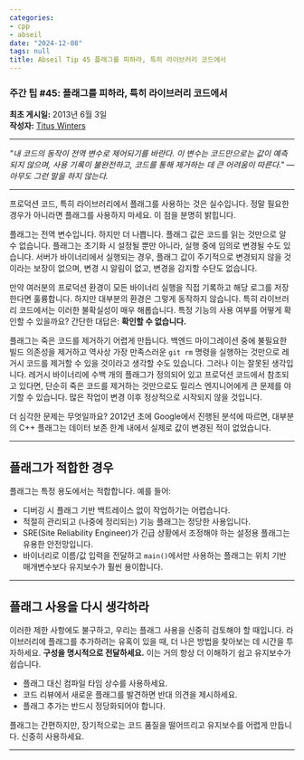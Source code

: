 ```yaml
---
categories:
- cpp
- abseil
date: "2024-12-08"
tags: null
title: Abseil Tip 45 플래그를 피하라, 특히 라이브러리 코드에서
---
```



### 주간 팁 #45: 플래그를 피하라, 특히 라이브러리 코드에서

**최초 게시일:** 2013년 6월 3일  
**작성자:** [Titus Winters](mailto:titus@google.com)

---

*"내 코드의 동작이 전역 변수로 제어되기를 바란다. 이 변수는 코드만으로는 값이 예측되지 않으며, 사용 기록이 불완전하고, 코드를 통해 제거하는 데 큰 어려움이 따른다." — 아무도 그런 말을 하지 않는다.*

---

프로덕션 코드, 특히 라이브러리에서 플래그를 사용하는 것은 실수입니다. 정말 필요한 경우가 아니라면 플래그를 사용하지 마세요. 이 점을 분명히 밝힙니다.

플래그는 전역 변수입니다. 하지만 더 나쁩니다. 플래그 값은 코드를 읽는 것만으로 알 수 없습니다. 플래그는 초기화 시 설정될 뿐만 아니라, 실행 중에 임의로 변경될 수도 있습니다. 서버가 바이너리에서 실행되는 경우, 플래그 값이 주기적으로 변경되지 않을 것이라는 보장이 없으며, 변경 시 알림이 없고, 변경을 감지할 수단도 없습니다.

만약 여러분의 프로덕션 환경이 모든 바이너리 실행을 직접 기록하고 해당 로그를 저장한다면 훌륭합니다. 하지만 대부분의 환경은 그렇게 동작하지 않습니다. 특히 라이브러리 코드에서는 이러한 불확실성이 매우 해롭습니다. 특정 기능의 사용 여부를 어떻게 확인할 수 있을까요? 간단한 대답은: **확인할 수 없습니다.**

플래그는 죽은 코드를 제거하기 어렵게 만듭니다. 백엔드 마이그레이션 중에 불필요한 빌드 의존성을 제거하고 역사상 가장 만족스러운 `git rm` 명령을 실행하는 것만으로 레거시 코드를 제거할 수 있을 것이라고 생각할 수도 있습니다. 그러나 이는 잘못된 생각입니다. 레거시 바이너리에 수백 개의 플래그가 정의되어 있고 프로덕션 코드에서 참조되고 있다면, 단순히 죽은 코드를 제거하는 것만으로도 릴리스 엔지니어에게 큰 문제를 야기할 수 있습니다. 많은 작업이 변경 이후 정상적으로 시작되지 않을 것입니다.

더 심각한 문제는 무엇일까요? 2012년 초에 Google에서 진행된 분석에 따르면, 대부분의 C++ 플래그는 데이터 보존 한계 내에서 실제로 값이 변경된 적이 없었습니다.

---

## 플래그가 적합한 경우

플래그는 특정 용도에서는 적합합니다. 예를 들어:

- 디버깅 시 플래그 기반 백트레이스 없이 작업하기는 어렵습니다.
- 적절히 관리되고 (나중에 정리되는) 기능 플래그는 정당한 사용입니다.
- SRE(Site Reliability Engineer)가 긴급 상황에서 조정해야 하는 설정용 플래그는 유용한 안전망입니다.
- 바이너리로 이름/값 입력을 전달하고 `main()`에서만 사용하는 플래그는 위치 기반 매개변수보다 유지보수가 훨씬 용이합니다.

---

## 플래그 사용을 다시 생각하라

이러한 제한 사항에도 불구하고, 우리는 플래그 사용을 신중히 검토해야 할 때입니다. 라이브러리에 플래그를 추가하려는 유혹이 있을 때, 더 나은 방법을 찾아보는 데 시간을 투자하세요. **구성을 명시적으로 전달하세요.** 이는 거의 항상 더 이해하기 쉽고 유지보수가 쉽습니다.

- 플래그 대신 컴파일 타임 상수를 사용하세요.
- 코드 리뷰에서 새로운 플래그를 발견하면 반대 의견을 제시하세요.
- 플래그 추가는 반드시 정당화되어야 합니다.

플래그는 간편하지만, 장기적으로는 코드 품질을 떨어뜨리고 유지보수를 어렵게 만듭니다. 신중히 사용하세요.

---